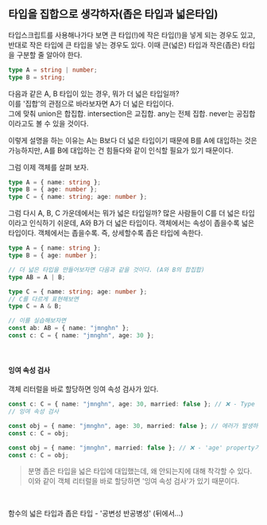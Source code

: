 ## 타입을 집합으로 생각하자(좁은 타입과 넓은타입)

타입스크립트를 사용해나가다 보면 큰 타입(!)에 작은 타입(!)을 넣게 되는 경우도 있고, 반대로 작은 타입에 큰 타입을 넣는 경우도 있다. 이때 큰(넓은) 타입과 작은(좁은) 타입을 구분할 줄 알아야 한다.

```ts
type A = string | number;
type B = string;
```

다음과 같은 A, B 타입이 있는 경우, 뭐가 더 넓은 타입일까?<br />
이를 '집합'의 관점으로 바라보자면 A가 더 넓은 타입이다.<br />
그에 맞춰 union은 합집합. intersection은 교집합. any는 전체 집합. never는 공집합이라고도 볼 수 있을 것이다.<br />

이렇게 설명을 하는 이유는 A는 B보다 더 넓은 타입이기 때문에 B를 A에 대입하는 것은 가능하지만, A를 B에 대입하는 건 힘들다와 같이 인식할 필요가 있기 때문이다.<br />

그럼 이제 객체를 살펴 보자.<br />

```ts
type A = { name: string };
type B = { age: number };
type C = { name: string; age: number };
```

그럼 다시 A, B, C 가운데에서는 뭐가 넓은 타입일까? 많은 사람들이 C를 더 넓은 타입이라고 인식하기 쉬운데, A와 B가 더 넓은 타입이다. 객체에서는 속성이 좁을수록 넓은 타입이다. 객체에서는 좁을수록. 즉, 상세할수록 좁은 타입에 속한다.<br />

```ts
type A = { name: string };
type B = { age: number };

// 더 넓은 타입을 만들어보자면 다음과 같을 것이다. (A와 B의 합집합)
type AB = A | B;

type C = { name: string; age: number };
// C를 다르게 표현해보면
type C = A & B;

// 이를 실습해보자면
const ab: AB = { name: "jmnghn" };
const c: C = { name: "jmnghn", age: 30 };
```

<br />

#### 잉여 속성 검사

객체 리터럴을 바로 할당하면 잉여 속성 검사가 있다.

```ts
const c: C = { name: "jmnghn", age: 30, married: false }; // ❌ - Type '{ name: string; age: number; married: boolean; }' is not assignable to type 'C'. Object literal may only specify known properties, and 'married' does not exist in type 'C'.ts(2322)married에
// 잉여 속성 검사

const obj = { name: "jmnghn", age: 30, married: false }; // 에러가 발생하지 않는다. 😳
const c: C = obj;

const obj = { name: "jmnghn", married: false }; // ❌ - 'age' property가 필요하다고 에러를 띄운다. 타입검사를 잘하고 있다.
const c: C = obj;
```

> 분명 좁은 타입을 넓은 타입에 대입했는데, 왜 안되는지에 대해 착각할 수 있다. 이와 같이 객체 리터럴을 바로 할당하면 '잉여 속성 검사'가 있기 때문이다.

<br />

함수의 넓은 타입과 좁은 타입 - '공변성 반공병성' (뒤에서...)
